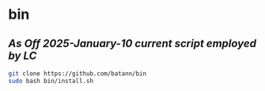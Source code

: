 # bin

## *As Off 2025-January-10 current script employed by LC*

```sh
git clone https://github.com/batann/bin
sudo bash bin/install.sh
```
